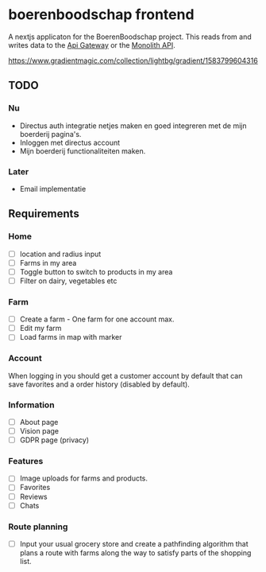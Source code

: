 # boerenboodschap frontend

A nextjs applicaton for the BoerenBoodschap project. This reads from and writes data to the [Api Gateway](https://github.com/boerenboodschap/gateway) or the [Monolith API](https://github.com/boerenboodschap/monolith).

https://www.gradientmagic.com/collection/lightbg/gradient/1583799604316

## TODO

### Nu

- Directus auth integratie netjes maken en goed integreren met de mijn boerderij pagina's.
- Inloggen met directus account
- Mijn boerderij functionaliteiten maken.

### Later

- Email implementatie

## Requirements

### Home

- [ ] location and radius input
- [ ] Farms in my area
- [ ] Toggle button to switch to products in my area
- [ ] Filter on dairy, vegetables etc

### Farm

- [ ] Create a farm - One farm for one account max.
- [ ] Edit my farm
- [ ] Load farms in map with marker

### Account

When logging in you should get a customer account by default that can save favorites and a order history (disabled by default).

### Information

- [ ] About page
- [ ] Vision page
- [ ] GDPR page (privacy)

### Features

- [ ] Image uploads for farms and products.
- [ ] Favorites
- [ ] Reviews
- [ ] Chats

### Route planning

- [ ] Input your usual grocery store and create a pathfinding algorithm that plans a route with farms along the way to satisfy parts of the shopping list.
